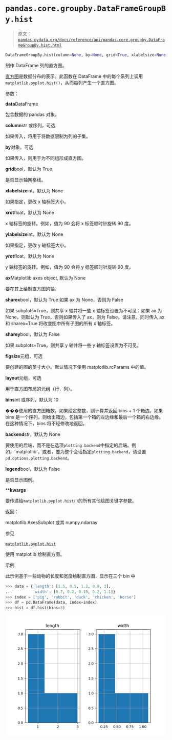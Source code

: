 # `pandas.core.groupby.DataFrameGroupBy.hist`

> 原文：[`pandas.pydata.org/docs/reference/api/pandas.core.groupby.DataFrameGroupBy.hist.html`](https://pandas.pydata.org/docs/reference/api/pandas.core.groupby.DataFrameGroupBy.hist.html)

```py
DataFrameGroupBy.hist(column=None, by=None, grid=True, xlabelsize=None, xrot=None, ylabelsize=None, yrot=None, ax=None, sharex=False, sharey=False, figsize=None, layout=None, bins=10, backend=None, legend=False, **kwargs)
```

制作 DataFrame 列的直方图。

[直方图](https://en.wikipedia.org/wiki/Histogram)是数据分布的表示。此函数在 DataFrame 中的每个系列上调用`matplotlib.pyplot.hist()`，从而每列产生一个直方图。

参数：

**data**DataFrame

包含数据的 pandas 对象。

**column**str 或序列，可选

如果传入，将用于将数据限制为列的子集。

**by**对象，可选

如果传入，则用于为不同组形成直方图。

**grid**bool，默认为 True

是否显示轴网格线。

**xlabelsize**int，默认为 None

如果指定，更改 x 轴标签大小。

**xrot**float，默认为 None

x 轴标签的旋转。例如，值为 90 会将 x 标签顺时针旋转 90 度。

**ylabelsize**int，默认为 None

如果指定，更改 y 轴标签大小。

**yrot**float，默认为 None

y 轴标签的旋转。例如，值为 90 会将 y 标签顺时针旋转 90 度。

**ax**Matplotlib axes object, 默认为 None

要在其上绘制直方图的轴。

**sharex**bool，默认为 True 如果 ax 为 None，否则为 False

如果 subplots=True，则共享 x 轴并将一些 x 轴标签设置为不可见；如果 ax 为 None，则默认为 True，否则如果传入了 ax，则为 False。请注意，同时传入 ax 和 sharex=True 将改变图中所有子图的所有 x 轴标签。

**sharey**bool，默认为 False

如果 subplots=True，则共享 y 轴并将一些 y 轴标签设置为不可见。

**figsize**元组，可选

要创建的图的英寸大小。默认情况下使用 matplotlib.rcParams 中的值。

**layout**元组，可选

用于直方图布局的元组（行，列）。

**bins**int 或序列，默认为 10

���使用的直方图箱数。如果给定整数，则计算并返回 bins + 1 个箱边。如果 bins 是一个序列，则给出箱边，包括第一个箱的左边缘和最后一个箱的右边缘。在这种情况下，bins 将不经修改地返回。

**backend**str，默认为 None

要使用的后端，而不是在选项`plotting.backend`中指定的后端。例如，'matplotlib'。或者，要为整个会话指定`plotting.backend`，请设置`pd.options.plotting.backend`。

**legend**bool，默认为 False

是否显示图例。

****kwargs**

要传递给`matplotlib.pyplot.hist()`的所有其他绘图关键字参数。

返回：

matplotlib.AxesSubplot 或其 numpy.ndarray

参见

[`matplotlib.pyplot.hist`](https://matplotlib.org/stable/api/_as-gen/matplotlib.pyplot.hist.html#matplotlib.pyplot.hist "(在 Matplotlib v3.8.4 中)")

使用 matplotlib 绘制直方图。

示例

此示例基于一些动物的长度和宽度绘制直方图，显示在三个 bin 中

```py
>>> data = {'length': [1.5, 0.5, 1.2, 0.9, 3],
...         'width': [0.7, 0.2, 0.15, 0.2, 1.1]}
>>> index = ['pig', 'rabbit', 'duck', 'chicken', 'horse']
>>> df = pd.DataFrame(data, index=index)
>>> hist = df.hist(bins=3) 
```

![../../_images/pandas-core-groupby-DataFrameGroupBy-hist-1.png](img/9058dbf75c152941b27d80ad1abbe518.png)
